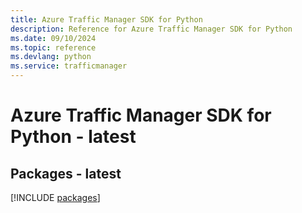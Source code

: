 ```yaml
---
title: Azure Traffic Manager SDK for Python
description: Reference for Azure Traffic Manager SDK for Python
ms.date: 09/10/2024
ms.topic: reference
ms.devlang: python
ms.service: trafficmanager
---
```

# Azure Traffic Manager SDK for Python - latest
## Packages - latest
[!INCLUDE [packages](traffic-manager-index.md)]